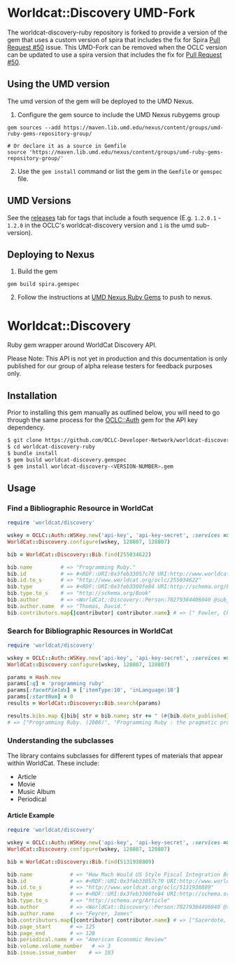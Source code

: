 # Worldcat::Discovery UMD-Fork
The worldcat-discovery-ruby repository is forked to provide a version of the gem
that uses a custom version of spira that includes the fix for Spira
[Pull Request #50][pr-50] issue. This UMD-Fork can be removed when the OCLC
version can be updated to use a spira version that includes the fix for
[Pull Request #50][pr-50].

## Using the UMD version

The umd version of the gem will be deployed to the UMD Nexus.

1. Configure the gem source to include the UMD Nexus rubygems group

```
gem sources --add https://maven.lib.umd.edu/nexus/content/groups/umd-ruby-gems-repository-group/

# Or declare it as a source in Gemfile
source 'https://maven.lib.umd.edu/nexus/content/groups/umd-ruby-gems-repository-group/'
```

2. Use the `gem install` command or list the gem in the `Gemfile` or `gemspec` file.

## UMD Versions

See the [releases](./releases) tab for tags that include a fouth sequence
(E.g. `1.2.0.1` - `1.2.0` in the OCLC's worldcat-discovery version and `1`
is the umd sub-version).

## Deploying to Nexus

1. Build the gem

```
gem build spira.gemspec
```

2. Follow the instructions at [UMD Nexus Ruby Gems][umd-nexus] to push to nexus.

[pr-50]: https://github.com/ruby-rdf/spira/pull/50
[umd-nexus]: https://confluence.umd.edu/display/LIB/UMD+Nexus+Ruby+Gems

# Worldcat::Discovery

Ruby gem wrapper around WorldCat Discovery API.

Please Note: This API is not yet in production and this documentation is only published for our group
of alpha release testers for feedback purposes only.

## Installation

Prior to installing this gem manually as outlined below, you will need to go through the same
process for the [OCLC::Auth](https://github.com/OCLC-Developer-Network/oclc-auth-ruby) gem for the API key dependency.

```bash
$ git clone https://github.com/OCLC-Developer-Network/worldcat-discovery-ruby.git
$ cd worldcat-discovery-ruby
$ bundle install
$ gem build worldcat-discovery.gemspec
$ gem install worldcat-discovery-<VERSION-NUMBER>.gem
```

## Usage

### Find a Bibliographic Resource in WorldCat

```ruby
require 'worldcat/discovery'

wskey = OCLC::Auth::WSKey.new('api-key', 'api-key-secret', :services => ['WorldCatDiscoveryAPI'])
WorldCat::Discovery.configure(wskey, 128807, 128807)

bib = WorldCat::Discovery::Bib.find(255034622)

bib.name         # => "Programming Ruby."
bib.id           # => #<RDF::URI:0x3feb33057c70 URI:http://www.worldcat.org/oclc/255034622>
bib.id.to_s      # => "http://www.worldcat.org/oclc/255034622"
bib.type         # => #<RDF::URI:0x3feb3300fe84 URI:http://schema.org/Book>
bib.type.to_s    # => "http://schema.org/Book"
bib.author       # => <WorldCat::Discovery::Person:70279384406040 @subject: http://viaf.org/viaf/107579098>
bib.author.name  # => "Thomas, David."
bib.contributors.map{|contributor| contributor.name} # => [" Fowler, Chad.", "Hunt, Andrew."]
```

### Search for Bibliographic Resources in WorldCat

```ruby
require 'worldcat/discovery'

wskey = OCLC::Auth::WSKey.new('api-key', 'api-key-secret', :services => ['WorldCatDiscoveryAPI'])
WorldCat::Discovery.configure(wskey, 128807, 128807)

params = Hash.new
params[:q] = 'programming ruby'
params[:facetFields] = ['itemType:10', 'inLanguage:10']
params[:startNum] = 0
results = WorldCat::Discovery::Bib.search(params)

results.bibs.map {|bib| str = bib.name; str += " (#{bib.date_published})" if bib.date_published; str}
# => ["Programming Ruby. (2008)", "Programming Ruby : the pragmatic programmers' guide (2005)", "The Ruby programming language (2008)", ... ]
```
### Understanding the subclasses
The library contains subclasses for different types of materials that appear within WorldCat. These include:
+ Article
+ Movie
+ Music Album
+ Periodical

#### Article Example

```ruby
require 'worldcat/discovery'

wskey = OCLC::Auth::WSKey.new('api-key', 'api-key-secret', :services => ['WorldCatDiscoveryAPI'])
WorldCat::Discovery.configure(wskey, 128807, 128807)

bib = WorldCat::Discovery::Bib.find(5131938809)

bib.name            # => "How Much Would US Style Fiscal Integration Buffer European Unemployment and Income Shocks? (A Comparative Empirical Analysis)"
bib.id              # => #<RDF::URI:0x3feb33057c70 URI:http://www.worldcat.org/oclc/5131938809>
bib.id.to_s         # => "http://www.worldcat.org/oclc/5131938809"
bib.type            # => #<RDF::URI:0x3feb3300fe84 URI:http://schema.org/Article>
bib.type.to_s       # => "http://schema.org/Article"
bib.author          # => <WorldCat::Discovery::Person:70279384406040 @subject: http://viaf.org/viaf/107579098>
bib.author.name     # => "Feyrer, James"
bib.contributors.map{|contributor| contributor.name} # => ["Sacerdote, Bruce", "Feyrer, James"]
bib.page_start      # => 125
bib.page_end        # => 128
bib.periodical.name # => "American Economic Review"
bib.volume.volume_number   # => 3
bib.issue.issue_number    # => 103

```
